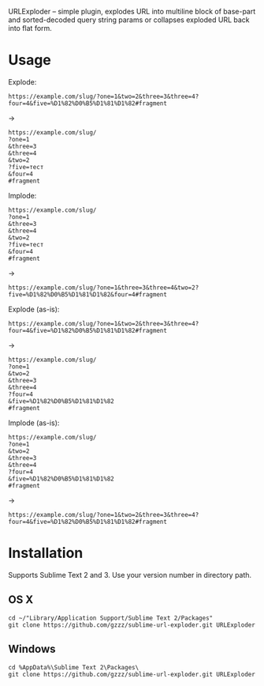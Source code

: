 URLExploder – simple plugin, explodes URL into multiline block of base-part and sorted-decoded query string params or collapses exploded URL back into flat form.

# Usage
Explode:
```
https://example.com/slug/?one=1&two=2&three=3&three=4?four=4&five=%D1%82%D0%B5%D1%81%D1%82#fragment
```
→
```
https://example.com/slug/
?one=1
&three=3
&three=4
&two=2
?five=тест
&four=4
#fragment
```

Implode:
```
https://example.com/slug/
?one=1
&three=3
&three=4
&two=2
?five=тест
&four=4
#fragment
```
→
```
https://example.com/slug/?one=1&three=3&three=4&two=2?five=%D1%82%D0%B5%D1%81%D1%82&four=4#fragment
```

Explode (as-is):
```
https://example.com/slug/?one=1&two=2&three=3&three=4?four=4&five=%D1%82%D0%B5%D1%81%D1%82#fragment
```
→
```
https://example.com/slug/
?one=1
&two=2
&three=3
&three=4
?four=4
&five=%D1%82%D0%B5%D1%81%D1%82
#fragment
```

Implode (as-is):
```
https://example.com/slug/
?one=1
&two=2
&three=3
&three=4
?four=4
&five=%D1%82%D0%B5%D1%81%D1%82
#fragment
```
→
```
https://example.com/slug/?one=1&two=2&three=3&three=4?four=4&five=%D1%82%D0%B5%D1%81%D1%82#fragment
```

# Installation
Supports Sublime Text 2 and 3.
Use your version number in directory path.

## OS X
```
cd ~/"Library/Application Support/Sublime Text 2/Packages"
git clone https://github.com/gzzz/sublime-url-exploder.git URLExploder
```

## Windows
```
cd %AppData%\Sublime Text 2\Packages\
git clone https://github.com/gzzz/sublime-url-exploder.git URLExploder
```
